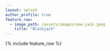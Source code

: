 ```yaml
---
layout: splash
author_profile: true
feature_row:
  - image_path: /assets/images/new-jack.jpeg
    title: "Blackjack"
---
```


{% include feature_row %}
